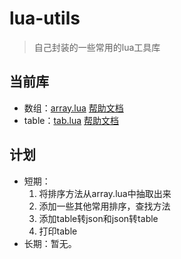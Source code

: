 # lua-utils

> 自己封装的一些常用的lua工具库

## 当前库

- 数组：[array.lua](./array.lua) [帮助文档](./doc/array.md)
- table：[tab.lua](./tab.lua) [帮助文档](./doc/tab.md)
  

## 计划

- 短期：
  1. 将排序方法从array.lua中抽取出来
  2. 添加一些其他常用排序，查找方法
  3. 添加table转json和json转table
  4. 打印table
- 长期：暂无。

